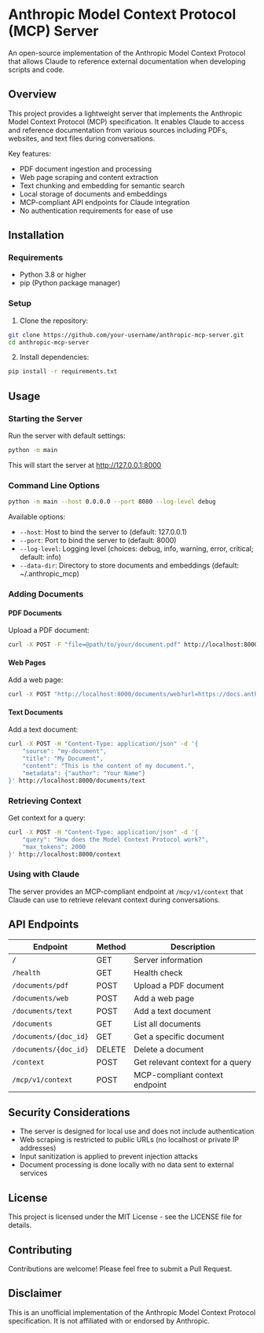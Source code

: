 # Anthropic Model Context Protocol (MCP) Server

An open-source implementation of the Anthropic Model Context Protocol that allows Claude to reference external documentation when developing scripts and code.

## Overview

This project provides a lightweight server that implements the Anthropic Model Context Protocol (MCP) specification. It enables Claude to access and reference documentation from various sources including PDFs, websites, and text files during conversations.

Key features:
- PDF document ingestion and processing
- Web page scraping and content extraction
- Text chunking and embedding for semantic search
- Local storage of documents and embeddings
- MCP-compliant API endpoints for Claude integration
- No authentication requirements for ease of use

## Installation

### Requirements
- Python 3.8 or higher
- pip (Python package manager)

### Setup

1. Clone the repository:
```bash
git clone https://github.com/your-username/anthropic-mcp-server.git
cd anthropic-mcp-server
```

2. Install dependencies:
```bash
pip install -r requirements.txt
```

## Usage

### Starting the Server

Run the server with default settings:
```bash
python -m main
```

This will start the server at http://127.0.0.1:8000

### Command Line Options

```bash
python -m main --host 0.0.0.0 --port 8080 --log-level debug
```

Available options:
- `--host`: Host to bind the server to (default: 127.0.0.1)
- `--port`: Port to bind the server to (default: 8000)
- `--log-level`: Logging level (choices: debug, info, warning, error, critical; default: info)
- `--data-dir`: Directory to store documents and embeddings (default: ~/.anthropic_mcp)

### Adding Documents

#### PDF Documents

Upload a PDF document:
```bash
curl -X POST -F "file=@path/to/your/document.pdf" http://localhost:8000/documents/pdf
```

#### Web Pages

Add a web page:
```bash
curl -X POST "http://localhost:8000/documents/web?url=https://docs.anthropic.com/"
```

#### Text Documents

Add a text document:
```bash
curl -X POST -H "Content-Type: application/json" -d '{
    "source": "my-document",
    "title": "My Document",
    "content": "This is the content of my document.",
    "metadata": {"author": "Your Name"}
}' http://localhost:8000/documents/text
```

### Retrieving Context

Get context for a query:
```bash
curl -X POST -H "Content-Type: application/json" -d '{
    "query": "How does the Model Context Protocol work?",
    "max_tokens": 2000
}' http://localhost:8000/context
```

### Using with Claude

The server provides an MCP-compliant endpoint at `/mcp/v1/context` that Claude can use to retrieve relevant context during conversations.

## API Endpoints

| Endpoint | Method | Description |
|----------|--------|-------------|
| `/` | GET | Server information |
| `/health` | GET | Health check |
| `/documents/pdf` | POST | Upload a PDF document |
| `/documents/web` | POST | Add a web page |
| `/documents/text` | POST | Add a text document |
| `/documents` | GET | List all documents |
| `/documents/{doc_id}` | GET | Get a specific document |
| `/documents/{doc_id}` | DELETE | Delete a document |
| `/context` | POST | Get relevant context for a query |
| `/mcp/v1/context` | POST | MCP-compliant context endpoint |

## Security Considerations

- The server is designed for local use and does not include authentication
- Web scraping is restricted to public URLs (no localhost or private IP addresses)
- Input sanitization is applied to prevent injection attacks
- Document processing is done locally with no data sent to external services

## License

This project is licensed under the MIT License - see the LICENSE file for details.

## Contributing

Contributions are welcome! Please feel free to submit a Pull Request.

## Disclaimer

This is an unofficial implementation of the Anthropic Model Context Protocol specification. It is not affiliated with or endorsed by Anthropic.
